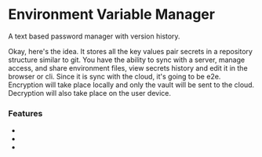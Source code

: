 # Environment Variable Manager

A text based password manager with version history.

Okay, here's the idea. It stores all the key values pair secrets in a repository structure similar to git. You have the ability to sync with a server,
manage access, and share environment files, view secrets history and edit it in the browser or cli. Since it is sync with the cloud, it's going to
be e2e. Encryption will take place locally and only the vault will be sent to the cloud. Decryption will also take place on the user device. 

### Features
- 
- 
- 